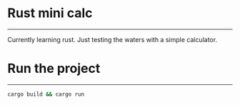 # Rust mini calc 
--- 
Currently learning rust. Just testing the waters with a simple calculator.

# Run the project 
--- 
```bash
cargo build && cargo run
```